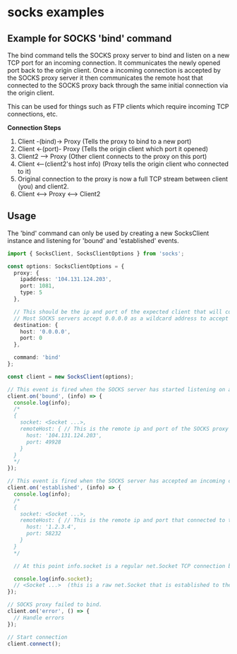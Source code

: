 # socks examples

## Example for SOCKS 'bind' command

The bind command tells the SOCKS proxy server to bind and listen on a new TCP port for an incoming connection. It communicates the newly opened port back to the origin client. Once a incoming connection is accepted by the SOCKS proxy server it then communicates the remote host that connected to the SOCKS proxy back through the same initial connection via the origin client.

This can be used for things such as FTP clients which require incoming TCP connections, etc.

**Connection Steps**

1. Client -(bind)-> Proxy    (Tells the proxy to bind to a new port)
2. Client <-(port)- Proxy    (Tells the origin client which port it opened)
3. Client2 --> Proxy    (Other client connects to the proxy on this port)
4. Client <--(client2's host info)  (Proxy tells the origin client who connected to it)
5. Original connection to the proxy is now a full TCP stream between client (you) and client2.
6. Client <--> Proxy <--> Client2


## Usage

The 'bind' command can only be used by creating a new SocksClient instance and listening for 'bound' and 'established' events.


```typescript
import { SocksClient, SocksClientOptions } from 'socks';

const options: SocksClientOptions = {
  proxy: {
    ipaddress: '104.131.124.203',
    port: 1081,
    type: 5
  },

  // This should be the ip and port of the expected client that will connect to the SOCKS proxy server on the newly bound port.
  // Most SOCKS servers accept 0.0.0.0 as a wildcard address to accept any client.
  destination: {
    host: '0.0.0.0',
    port: 0
  },

  command: 'bind'
};

const client = new SocksClient(options);

// This event is fired when the SOCKS server has started listening on a new port for incoming connections.
client.on('bound', (info) => {
  console.log(info);
  /*
  {
    socket: <Socket ...>,
    remoteHost: { // This is the remote ip and port of the SOCKS proxy that is now accepting incoming connections.
      host: '104.131.124.203',
      port: 49928
    }
  }
  */
});

// This event is fired when the SOCKS server has accepted an incoming connection on the newly bound port.
client.on('established', (info) => {
  console.log(info);
  /*
  {
    socket: <Socket ...>,
    remoteHost: { // This is the remote ip and port that connected to the SOCKS proxy on the newly bound port.
      host: '1.2.3.4',
      port: 58232
    }
  }
  */

  // At this point info.socket is a regular net.Socket TCP connection between client and client2 (1.2.3.4) (the client which connected to the proxy on the newly bound port.)

  console.log(info.socket);
  // <Socket ...>  (this is a raw net.Socket that is established to the destination host through the given proxy servers)
});

// SOCKS proxy failed to bind.
client.on('error', () => {
  // Handle errors
});

// Start connection
client.connect();
```